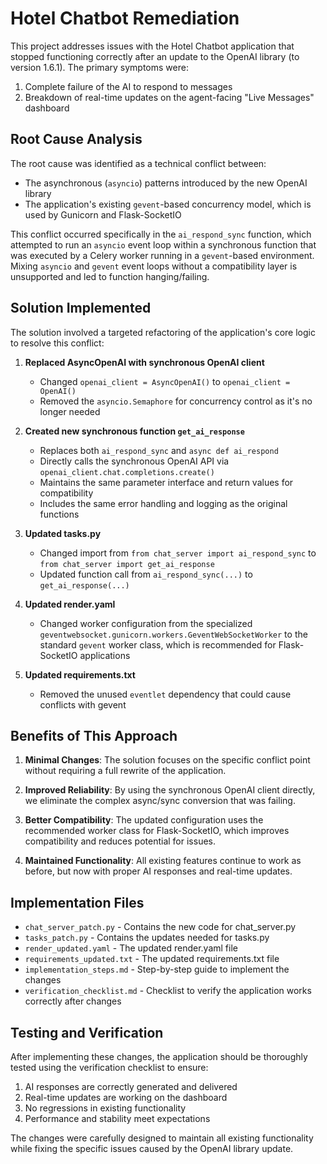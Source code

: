 # Hotel Chatbot Remediation

This project addresses issues with the Hotel Chatbot application that stopped functioning correctly after an update to the OpenAI library (to version 1.6.1). The primary symptoms were:

1. Complete failure of the AI to respond to messages
2. Breakdown of real-time updates on the agent-facing "Live Messages" dashboard

## Root Cause Analysis

The root cause was identified as a technical conflict between:

- The asynchronous (`asyncio`) patterns introduced by the new OpenAI library 
- The application's existing `gevent`-based concurrency model, which is used by Gunicorn and Flask-SocketIO

This conflict occurred specifically in the `ai_respond_sync` function, which attempted to run an `asyncio` event loop within a synchronous function that was executed by a Celery worker running in a `gevent`-based environment. Mixing `asyncio` and `gevent` event loops without a compatibility layer is unsupported and led to function hanging/failing.

## Solution Implemented

The solution involved a targeted refactoring of the application's core logic to resolve this conflict:

1. **Replaced AsyncOpenAI with synchronous OpenAI client**
   - Changed `openai_client = AsyncOpenAI()` to `openai_client = OpenAI()`
   - Removed the `asyncio.Semaphore` for concurrency control as it's no longer needed

2. **Created new synchronous function `get_ai_response`**
   - Replaces both `ai_respond_sync` and `async def ai_respond`
   - Directly calls the synchronous OpenAI API via `openai_client.chat.completions.create()`
   - Maintains the same parameter interface and return values for compatibility
   - Includes the same error handling and logging as the original functions

3. **Updated tasks.py**
   - Changed import from `from chat_server import ai_respond_sync` to `from chat_server import get_ai_response`
   - Updated function call from `ai_respond_sync(...)` to `get_ai_response(...)`

4. **Updated render.yaml**
   - Changed worker configuration from the specialized `geventwebsocket.gunicorn.workers.GeventWebSocketWorker` to the standard `gevent` worker class, which is recommended for Flask-SocketIO applications

5. **Updated requirements.txt**
   - Removed the unused `eventlet` dependency that could cause conflicts with gevent

## Benefits of This Approach

1. **Minimal Changes**: The solution focuses on the specific conflict point without requiring a full rewrite of the application.

2. **Improved Reliability**: By using the synchronous OpenAI client directly, we eliminate the complex async/sync conversion that was failing.

3. **Better Compatibility**: The updated configuration uses the recommended worker class for Flask-SocketIO, which improves compatibility and reduces potential for issues.

4. **Maintained Functionality**: All existing features continue to work as before, but now with proper AI responses and real-time updates.

## Implementation Files

- `chat_server_patch.py` - Contains the new code for chat_server.py
- `tasks_patch.py` - Contains the updates needed for tasks.py
- `render_updated.yaml` - The updated render.yaml file
- `requirements_updated.txt` - The updated requirements.txt file
- `implementation_steps.md` - Step-by-step guide to implement the changes
- `verification_checklist.md` - Checklist to verify the application works correctly after changes

## Testing and Verification

After implementing these changes, the application should be thoroughly tested using the verification checklist to ensure:

1. AI responses are correctly generated and delivered
2. Real-time updates are working on the dashboard
3. No regressions in existing functionality
4. Performance and stability meet expectations

The changes were carefully designed to maintain all existing functionality while fixing the specific issues caused by the OpenAI library update.